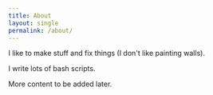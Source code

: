```yaml
---
title: About
layout: single
permalink: /about/
---
```


I like to make stuff and fix things (I don't like painting walls).

I write lots of bash scripts.

More content to be added later.